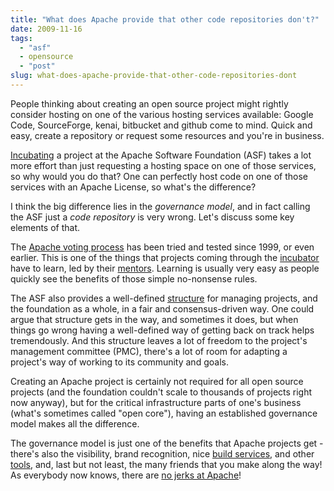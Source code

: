 ```yaml
---
title: "What does Apache provide that other code repositories don't?"
date: 2009-11-16
tags: 
  - "asf"
  - opensource
  - "post"
slug: what-does-apache-provide-that-other-code-repositories-dont
---
```


People thinking about creating an open source project might rightly consider hosting on one of the various hosting services available: Google Code, SourceForge, kenai, bitbucket and github come to mind. Quick and easy, create a repository or request some resources and you're in business.

[Incubating](http://incubator.apache.org) a project at the Apache Software Foundation (ASF) takes a lot more effort than just requesting a hosting space on one of those services, so why would you do that? One can perfectly host code on one of those services with an Apache License, so what's the difference?

I think the big difference lies in the _governance model_, and in fact calling the ASF just a _code repository_ is very wrong. Let's discuss some key elements of that.

The [Apache voting process](http://www.apache.org/foundation/voting.html) has been tried and tested since 1999, or even earlier. This is one of the things that projects coming through the [incubator](http://incubator.apache.org) have to learn, led by their [mentors](http://incubator.apache.org/incubation/Roles_and_Responsibilities.html#Mentor). Learning is usually very easy as people quickly see the benefits of those simple no-nonsense rules.

The ASF also provides a well-defined [structure](http://www.apache.org/foundation/how-it-works.html#structure) for managing projects, and the foundation as a whole, in a fair and consensus-driven way. One could argue that structure gets in the way, and sometimes it does, but when things go wrong having a well-defined way of getting back on track helps tremendously. And this structure leaves a lot of freedom to the project's management committee (PMC), there's a lot of room for adapting a project's way of working to its community and goals.

Creating an Apache project is certainly not required for all open source projects (and the foundation couldn't scale to thousands of projects right now anyway), but for the critical infrastructure parts of one's business (what's sometimes called "open core"), having an established governance model makes all the difference.

The governance model is just one of the benefits that Apache projects get - there's also the visibility, brand recognition, nice [build services](http://ci.apache.org/), and other [tools](https://issues.apache.org/), and, last but not least, the many friends that you make along the way! As everybody now knows, there are [no jerks at Apache](http://news.cnet.com/8301-13505_3-10396229-16.html)!
